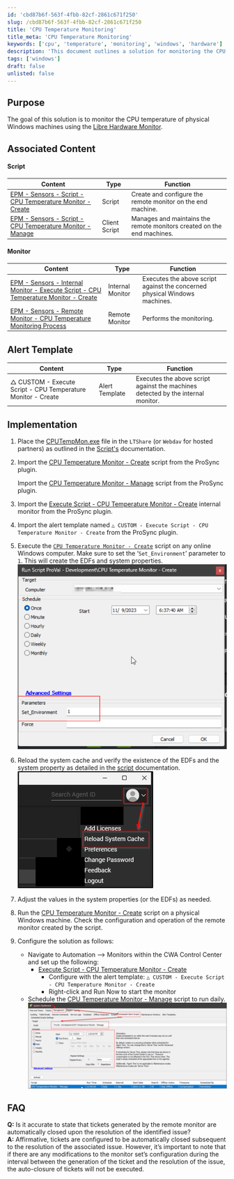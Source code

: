 ```yaml
---
id: 'cbd87b6f-563f-4fbb-82cf-2861c671f250'
slug: /cbd87b6f-563f-4fbb-82cf-2861c671f250
title: 'CPU Temperature Monitoring'
title_meta: 'CPU Temperature Monitoring'
keywords: ['cpu', 'temperature', 'monitoring', 'windows', 'hardware']
description: 'This document outlines a solution for monitoring the CPU temperature of physical Windows machines using the Libre Hardware Monitor. It includes associated scripts, monitors, and implementation steps to ensure effective temperature management and alerting.'
tags: ['windows']
draft: false
unlisted: false
---
```


## Purpose

The goal of this solution is to monitor the CPU temperature of physical Windows machines using the [Libre Hardware Monitor](https://github.com/LibreHardwareMonitor/LibreHardwareMonitor).

## Associated Content

#### Script

| Content | Type | Function |
|---------|------|----------|
| [EPM - Sensors - Script - CPU Temperature Monitor - Create](<../cwa/scripts/CPU Temperature Monitor - Create.md>) | Script | Create and configure the remote monitor on the end machine. |
| [EPM - Sensors - Script - CPU Temperature Monitor - Manage](<../cwa/scripts/CPU Temperature Monitor - Manage.md>) | Client Script | Manages and maintains the remote monitors created on the end machines. |

#### Monitor

| Content | Type | Function |
|---------|------|----------|
| [EPM - Sensors - Internal Monitor - Execute Script - CPU Temperature Monitor - Create](<../cwa/scripts/CPU Temperature Monitor - Create.md>) | Internal Monitor | Executes the above script against the concerned physical Windows machines. |
| [EPM - Sensors - Remote Monitor - CPU Temperature Monitoring Process](<../cwa/monitors/CPU Temperature Monitoring Process.md>) | Remote Monitor | Performs the monitoring. |

## Alert Template

| Content | Type | Function |
|---------|------|----------|
| △ CUSTOM - Execute Script - CPU Temperature Monitor - Create | Alert Template | Executes the above script against the machines detected by the internal monitor. |

## Implementation

1. Place the [CPUTempMon.exe](https://proval.itglue.com/attachments/13313008) file in the `LTShare` (or `Webdav` for hosted partners) as outlined in the [Script's](<../cwa/scripts/CPU Temperature Monitor - Create.md>) documentation.

2. Import the [CPU Temperature Monitor - Create](<../cwa/scripts/CPU Temperature Monitor - Create.md>) script from the ProSync plugin.

   Import the [CPU Temperature Monitor - Manage](<../cwa/scripts/CPU Temperature Monitor - Manage.md>) script from the ProSync plugin.

3. Import the [Execute Script - CPU Temperature Monitor - Create](<../cwa/scripts/CPU Temperature Monitor - Create.md>) internal monitor from the ProSync plugin.

4. Import the alert template named `△ CUSTOM - Execute Script - CPU Temperature Monitor - Create` from the ProSync plugin.

5. Execute the [`CPU Temperature Monitor - Create`](<../cwa/scripts/CPU Temperature Monitor - Create.md>) script on any online Windows computer. Make sure to set the ‘`Set_Environment`’ parameter to `1`. This will create the EDFs and system properties.  
   ![Image](../../static/img/CPU-Temperature-Monitoring/image_1.png)

6. Reload the system cache and verify the existence of the EDFs and the system property as detailed in the [script](<../cwa/scripts/CPU Temperature Monitor - Create.md>) documentation.  
   ![Image](../../static/img/CPU-Temperature-Monitoring/image_2.png)

7. Adjust the values in the system properties (or the EDFs) as needed.

8. Run the [CPU Temperature Monitor - Create](<../cwa/scripts/CPU Temperature Monitor - Create.md>) script on a physical Windows machine. Check the configuration and operation of the remote monitor created by the script.

9. Configure the solution as follows:
   - Navigate to Automation --> Monitors within the CWA Control Center and set up the following:
     - [Execute Script - CPU Temperature Monitor - Create](<../cwa/scripts/CPU Temperature Monitor - Create.md>) 
       - Configure with the alert template: `△ CUSTOM - Execute Script - CPU Temperature Monitor - Create`
       - Right-click and Run Now to start the monitor
   - Schedule the [CPU Temperature Monitor - Manage](<../cwa/scripts/CPU Temperature Monitor - Manage.md>) script to run daily.  
     ![Image](../../static/img/CPU-Temperature-Monitoring/image_3.png)

## FAQ

**Q:** Is it accurate to state that tickets generated by the remote monitor are automatically closed upon the resolution of the identified issue?  
**A:** Affirmative, tickets are configured to be automatically closed subsequent to the resolution of the associated issue. However, it’s important to note that if there are any modifications to the monitor set’s configuration during the interval between the generation of the ticket and the resolution of the issue, the auto-closure of tickets will not be executed.


